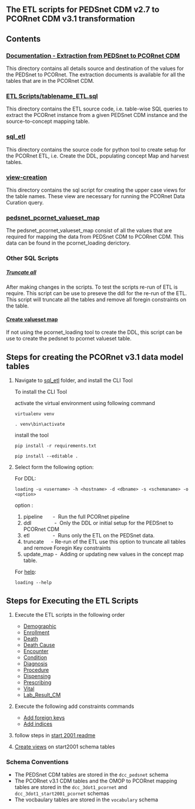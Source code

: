 ## The ETL scripts for PEDSnet CDM v2.7 to PCORnet CDM v3.1 transformation

## Contents 

### [Documentation - Extraction from PEDSnet to PCORnet CDM](./doc/extraction/)
This directory contains all details source and destination of the values for the PEDSnet to PCORnet. The extraction documents is available for all the tables that are in the PCORnet CDM.

### [ETL Scripts/tablename_ETL.sql](./sql_etl/scripts/etl_scripts/)
This directory contains the ETL source code, i.e. table-wise SQL queries to extract the PCORnet instance from a given PEDSnet CDM instance and the source-to-concept mapping table.

### [sql_etl](./sql_etl)
This directory contains the source code for python tool to create setup for the PCORnet ETL, i.e. Create the DDL,  populating concept Map and harvest tables.

### [view-creation](./sql_etl/scripts/view-creation/)
This directory contains the sql script for creating the upper case views for the table names. These view are necessary for running the PCORnet Data Curation query.

### [pedsnet_pcornet_valueset_map](./sql_etl/data/)
The pedsnet_pcornet_valueset_map consist of all the values that are required for mapping the data from PEDSnet CDM to PCORnet CDM. This data can be found in the pcornet_loading derictory.

### Other SQL Scripts

  ##### [Truncate all](./sql_etl/scripts/reset_tables_scripts/)
After making changes in the scripts. To test the scripts re-run of ETL is require. This script can be use to preseve the ddl for the re-run of the ETL. This script will truncate all the tables and remove all foregin constraints on the table.

 #### [Create valueset map](./pcornet_loading/scripts/ddl_scripts/)
   If not using the pcornet_loading tool to create the DDL, this script can be use to create the pedsnet to pcornet valueset table. 


## Steps for creating the PCORnet v3.1 data model tables

1. Navigate to [sql_etl](./sql_etl) folder, and install the CLI Tool

	 To install the CLI Tool

	  activate the virtual environment using following command
	
	`virtualenv venv`
	
	`. venv\bin\activate`
	
   install the tool
	
	 `pip install -r requirements.txt`
	 
	 `pip install --editable .`
	 
2.  Select form the following option:
	
	 For DDL:
	
	 `loading -u <username> -h <hostname> -d <dbname> -s <schemaname> -o <option>`
	 
	 option :
	  1. pipeline&nbsp;&nbsp;&nbsp;&nbsp;&nbsp;&nbsp;&nbsp;-&nbsp; Run the full PCORnet pipeline
	  2. ddl&nbsp;&nbsp;&nbsp;&nbsp;&nbsp;&nbsp;&nbsp;&nbsp;&nbsp;&nbsp;&nbsp;&nbsp;&nbsp;&nbsp;&nbsp;&nbsp;-&nbsp; Only the DDL or initial setup for the PEDSnet to PCORnet CDM
	  3. etl&nbsp;&nbsp;&nbsp;&nbsp;&nbsp;&nbsp;&nbsp;&nbsp;&nbsp;&nbsp;&nbsp;&nbsp;&nbsp;&nbsp;&nbsp;&nbsp;-&nbsp; Runs only the ETL on the PEDSnet data.
	  4. truncate&nbsp;&nbsp;&nbsp;&nbsp;&nbsp;-&nbsp;Re-run of the ETL use this option to truncate all tables and remove Foregin Key constraints
	  5. update_map -&nbsp; Adding or updating new values in the concept map table.
	 
	 For [help](./pcornet_loading/README.md):
	 
	 `loading --help`


## Steps for Executing the ETL Scripts 

1. Execute the ETL scripts in the following order 
    - [Demographic](./sql_etl/scripts/etl_scripts/a_demographic_ETL.sql)
    - [Enrollment](./sql_etl/scripts/etl_scripts/b_enrollment_ETL.sql)
    - [Death](./sql_etl/scripts/etl_scripts/c_death_ETL.sql)
    - [Death Cause](./sql_etl/scripts/etl_scripts/d_death_Cause_ETL.sql)
    - [Encounter](./sql_etl/scripts/etl_scripts/e_encounter_ETL.sql)
    - [Condition](./sql_etl/scripts/etl_scripts/f_condition_ETL.sql)
    - [Diagnosis](./sql_etl/scripts/etl_scripts/g_diagnosis_ETL.sql)
    - [Procedure](./sql_etl/scripts/etl_scripts/h_procedure_ETL.sql)
    - [Dispensing](./sql_etl/scripts/etl_scripts/i_dispensing_ETL.sql)
    - [Prescribing](./sql_etl/scripts/etl_scripts/j_prescribing_ETL.sql)
    - [Vital](./sql_etl/scripts/etl_scripts/k_vital_ETL.sql)
    - [Lab\_Result\_CM](./sql_etl/scripts/etl_scripts/l_lab_Result_CM_ETL.sql)
5. Execute the following add constraints commands

	- [Add foreign keys](./sql_etl/scripts/etl_scripts/m_fk.sql)
	- [Add indices](./sql_etl/scripts/etl_scripts/n_index_statements.sql)

6. 	follow steps in [start 2001 readme](./sql_etl/scripts/etl_scripts/)
7. [Create views](./sql_etl/scripts/view-creation/) on start2001 schema tables 

### Schema Conventions

- The PEDSnet CDM tables are stored in the `dcc_pedsnet` schema
- The PCORnet v3.1 CDM tables and the OMOP to PCORnet mapping tables are stored in the `dcc_3dot1_pcornet` and `dcc_3dot1_start2001_pcornet` schemas
- The vocbaulary tables are stored in the `vocabulary` schema 
